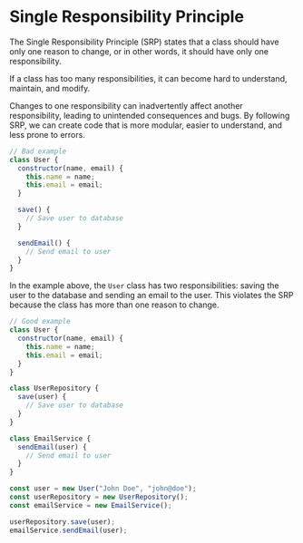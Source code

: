 # Single Responsibility Principle

The Single Responsibility Principle (SRP) states that a class should have only one reason to change, or in other words, it should have only one responsibility.

If a class has too many responsibilities, it can become hard to understand, maintain, and modify.

Changes to one responsibility can inadvertently affect another responsibility, leading to unintended consequences and bugs. By following SRP, we can create code that is more modular, easier to understand, and less prone to errors.

```js
// Bad example
class User {
  constructor(name, email) {
    this.name = name;
    this.email = email;
  }

  save() {
    // Save user to database
  }

  sendEmail() {
    // Send email to user
  }
}
```

In the example above, the `User` class has two responsibilities: saving the user to the database and sending an email to the user. This violates the SRP because the class has more than one reason to change.

```js
// Good example
class User {
  constructor(name, email) {
    this.name = name;
    this.email = email;
  }
}

class UserRepository {
  save(user) {
    // Save user to database
  }
}

class EmailService {
  sendEmail(user) {
    // Send email to user
  }
}

const user = new User("John Doe", "john@doe");
const userRepository = new UserRepository();
const emailService = new EmailService();

userRepository.save(user);
emailService.sendEmail(user);
```

